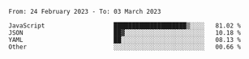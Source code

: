 <!--START_SECTION:waka-->

```text
From: 24 February 2023 - To: 03 March 2023

JavaScript                   ████████████████████▒░░░░   81.02 %
JSON                         ██▓░░░░░░░░░░░░░░░░░░░░░░   10.18 %
YAML                         ██░░░░░░░░░░░░░░░░░░░░░░░   08.13 %
Other                        ░░░░░░░░░░░░░░░░░░░░░░░░░   00.66 %
```

<!--END_SECTION:waka-->

